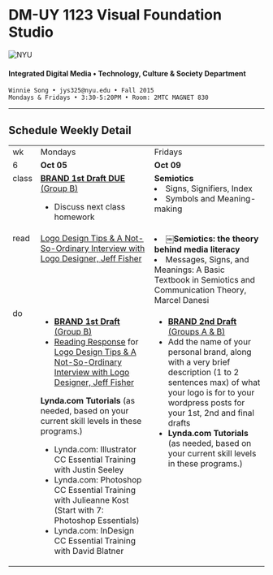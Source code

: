 # DM-UY 1123 Visual Foundation Studio

![NYU](http://ws2.polishedsolid.com/de/nyu_soe_logo.png)
#### Integrated Digital Media • Technology, Culture &amp; Society Department

    Winnie Song • jys325@nyu.edu • Fall 2015 
    Mondays & Fridays • 3:30-5:20PM • Room: 2MTC MAGNET 830

---

## Schedule Weekly Detail

<table>
<tr>
<td>wk</td>
<td>Mondays</td>
<td>Fridays</td>
</tr>
<!-- dates -->
<tr>
  <td valign="top">6</td>
  <td valign="top"><strong>Oct 05</strong></td>
  <td valign="top"><strong>Oct 09</strong></td>
</tr>
<!-- class -->
<tr>
  <td valign="top" width="4%">class</td>
  <td valign="top" width="48%"><strong><a href="../projects/dm1123_vfs_projects_logo.md">BRAND 1st Draft DUE</a></strong> <a href="../projects/dm1123_vfs_groups.md" target="_blank">(Group B)</a>
  <ul>
   <li>Discuss next class homework</li>
  </ul>

  </td>
  <td valign="top" width="48%"><strong>Semiotics</strong><br>
  <li>Signs, Signifiers, Index</strong>
  <li>Symbols and Meaning-making</td>
</tr>

<!-- read -->
<tr>
  <td valign="top">read</td>
  <td valign="top"><a href="http://justcreative.com/2008/05/03/logo-design-tips-process-jeff-fisher-interview/" target="_blank">Logo Design Tips &amp; A Not-So-Ordinary Interview with Logo Designer, Jeff Fisher</a></td>
  <td valign="top"><li><strong>￼Semiotics: the theory behind media literacy</strong>
  <li>Messages, Signs, and Meanings: A Basic Textbook in Semiotics and Communication Theory,
 Marcel Danesi</td>
</tr>

<!-- do -->
<tr>
  <td valign="top">do</td>
  <td valign="top">
  <ul>
 <li><strong><a href="../projects/dm1123_vfs_projects_logo.md">BRAND 1st Draft</a></strong> <a href="../projects/dm1123_vfs_groups.md" target="_blank">(Group B)</a></li>
 <li><a href="../projects/dm1123_vfs_reading_responses.md">Reading Response</a> for <a href="http://justcreative.com/2008/05/03/logo-design-tips-process-jeff-fisher-interview/" target="_blank">Logo Design Tips &amp; A Not-So-Ordinary Interview with Logo Designer, Jeff Fisher</a></li>
  </ul>
  <strong>Lynda.com Tutorials</strong> (as needed, based on your current skill levels in these programs.)
  <ul>
  <li>Lynda.com: Illustrator CC Essential Training with Justin Seeley</li>
  <li>Lynda.com: Photoshop CC Essential Training with Julieanne Kost (Start with 7: Photoshop Essentials)</li>
  <li>Lynda.com: InDesign CC Essential Training with David Blatner</li>
  </ul></td>
  <td valign="top">
  <ul>
   <li><strong><a href="../projects/dm1123_vfs_projects_logo.md">BRAND 2nd Draft</a></strong> <a href="../projects/dm1123_vfs_groups.md" target="_blank">(Groups A &amp; B)</a></li>
  <li>Add the name of your personal brand, along with a very brief description (1 to 2 sentences max) of what your logo is for to your wordpress posts for your 1st, 2nd and final drafts</li>
  <li><strong>Lynda.com Tutorials</strong> (as needed, based on your current skill levels in these programs.)
  </ul></td>
</tr>
</table>









